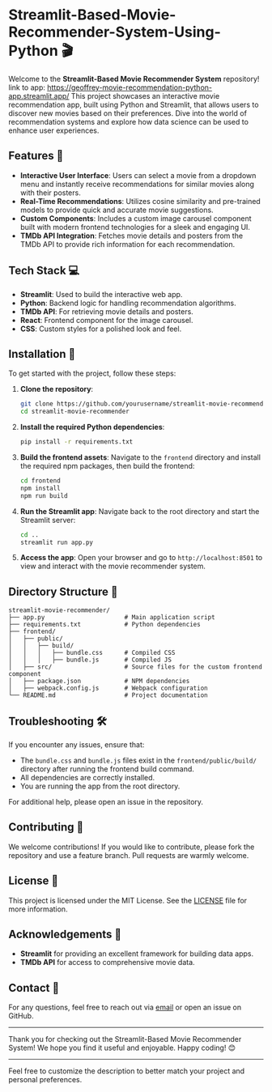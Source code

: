 # Streamlit-Based-Movie-Recommender-System-Using-Python 🎬

Welcome to the **Streamlit-Based Movie Recommender System** repository! 
link to app:  https://geoffrey-movie-recommendation-python-app.streamlit.app/ 
This project showcases an interactive movie recommendation app, built using Python and Streamlit, that allows users to discover new movies based on their preferences. Dive into the world of recommendation systems and explore how data science can be used to enhance user experiences.

## Features 🌟

- **Interactive User Interface**: Users can select a movie from a dropdown menu and instantly receive recommendations for similar movies along with their posters.
- **Real-Time Recommendations**: Utilizes cosine similarity and pre-trained models to provide quick and accurate movie suggestions.
- **Custom Components**: Includes a custom image carousel component built with modern frontend technologies for a sleek and engaging UI.
- **TMDb API Integration**: Fetches movie details and posters from the TMDb API to provide rich information for each recommendation.

## Tech Stack 💻

- **Streamlit**: Used to build the interactive web app.
- **Python**: Backend logic for handling recommendation algorithms.
- **TMDb API**: For retrieving movie details and posters.
- **React**: Frontend component for the image carousel.
- **CSS**: Custom styles for a polished look and feel.

## Installation 🚀

To get started with the project, follow these steps:

1. **Clone the repository**:
   ```sh
   git clone https://github.com/yourusername/streamlit-movie-recommender.git
   cd streamlit-movie-recommender
   ```

2. **Install the required Python dependencies**:
   ```sh
   pip install -r requirements.txt
   ```

3. **Build the frontend assets**:
   Navigate to the `frontend` directory and install the required npm packages, then build the frontend:
   ```sh
   cd frontend
   npm install
   npm run build
   ```

4. **Run the Streamlit app**:
   Navigate back to the root directory and start the Streamlit server:
   ```sh
   cd ..
   streamlit run app.py
   ```

5. **Access the app**:
   Open your browser and go to `http://localhost:8501` to view and interact with the movie recommender system.

## Directory Structure 📁

```
streamlit-movie-recommender/
├── app.py                      # Main application script
├── requirements.txt            # Python dependencies
├── frontend/
│   ├── public/
│   │   ├── build/
│   │   │   ├── bundle.css      # Compiled CSS
│   │   │   ├── bundle.js       # Compiled JS
│   ├── src/                    # Source files for the custom frontend component
│   ├── package.json            # NPM dependencies
│   ├── webpack.config.js       # Webpack configuration
└── README.md                   # Project documentation
```

## Troubleshooting 🛠️

If you encounter any issues, ensure that:
- The `bundle.css` and `bundle.js` files exist in the `frontend/public/build/` directory after running the frontend build command.
- All dependencies are correctly installed.
- You are running the app from the root directory.

For additional help, please open an issue in the repository.

## Contributing 🤝

We welcome contributions! If you would like to contribute, please fork the repository and use a feature branch. Pull requests are warmly welcome.

## License 📜

This project is licensed under the MIT License. See the [LICENSE](LICENSE) file for more information.

## Acknowledgements 🙏

- **Streamlit** for providing an excellent framework for building data apps.
- **TMDb API** for access to comprehensive movie data.

## Contact 📧

For any questions, feel free to reach out via [email](mailto:your.email@example.com) or open an issue on GitHub.

---

Thank you for checking out the Streamlit-Based Movie Recommender System! We hope you find it useful and enjoyable. Happy coding! 😊

---

Feel free to customize the description to better match your project and personal preferences.

